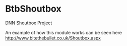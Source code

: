 # BtbShoutbox
DNN Shoutbox Project

An example of how this module works can be seen here http://www.bitethebullet.co.uk/Shoutbox.aspx

